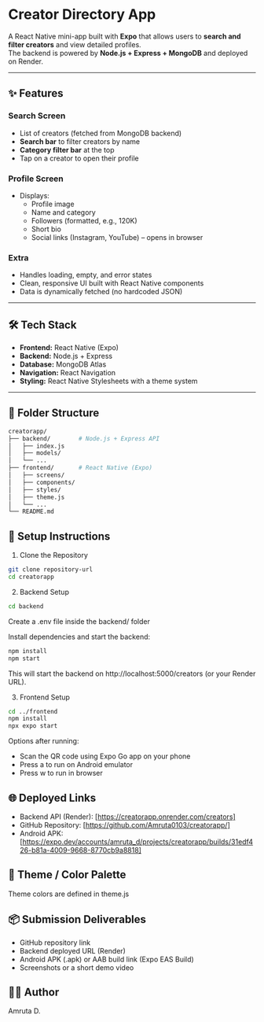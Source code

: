 # Creator Directory App

A React Native mini-app built with **Expo** that allows users to **search and filter creators** and view detailed profiles.  
The backend is powered by **Node.js + Express + MongoDB** and deployed on Render.

---

## ✨ Features

### Search Screen
- List of creators (fetched from MongoDB backend)
- **Search bar** to filter creators by name
- **Category filter bar** at the top
- Tap on a creator to open their profile

### Profile Screen
- Displays:
  - Profile image
  - Name and category
  - Followers (formatted, e.g., 120K)
  - Short bio
  - Social links (Instagram, YouTube) – opens in browser

### Extra
- Handles loading, empty, and error states
- Clean, responsive UI built with React Native components
- Data is dynamically fetched (no hardcoded JSON)

---

## 🛠 Tech Stack

- **Frontend:** React Native (Expo)
- **Backend:** Node.js + Express
- **Database:** MongoDB Atlas
- **Navigation:** React Navigation
- **Styling:** React Native Stylesheets with a theme system

---

## 📂 Folder Structure

```bash
creatorapp/
├── backend/        # Node.js + Express API
│   ├── index.js
│   ├── models/
│   └── ...
├── frontend/       # React Native (Expo)
│   ├── screens/
│   ├── components/
│   ├── styles/
│   ├── theme.js
│   └── ...
└── README.md
```

## 🚀 Setup Instructions
1. Clone the Repository
```bash
git clone repository-url
cd creatorapp
```
2. Backend Setup
```bash
cd backend
```

Create a .env file inside the backend/ folder

Install dependencies and start the backend:
```bash
npm install
npm start
```
This will start the backend on http://localhost:5000/creators (or your Render URL).

3. Frontend Setup
```bash
cd ../frontend
npm install
npx expo start
```
Options after running:
- Scan the QR code using Expo Go app on your phone
- Press a to run on Android emulator
- Press w to run in browser

## 🌐 Deployed Links
- Backend API (Render): [https://creatorapp.onrender.com/creators]
- GitHub Repository: [https://github.com/Amruta0103/creatorapp/]
- Android APK: [https://expo.dev/accounts/amruta_d/projects/creatorapp/builds/31edf426-b81a-4009-9668-8770cb9a8818]

## 🎨 Theme / Color Palette
Theme colors are defined in theme.js

## 📦 Submission Deliverables
- GitHub repository link
- Backend deployed URL (Render)
- Android APK (.apk) or AAB build link (Expo EAS Build)
- Screenshots or a short demo video

## 👩‍💻 Author
Amruta D.
